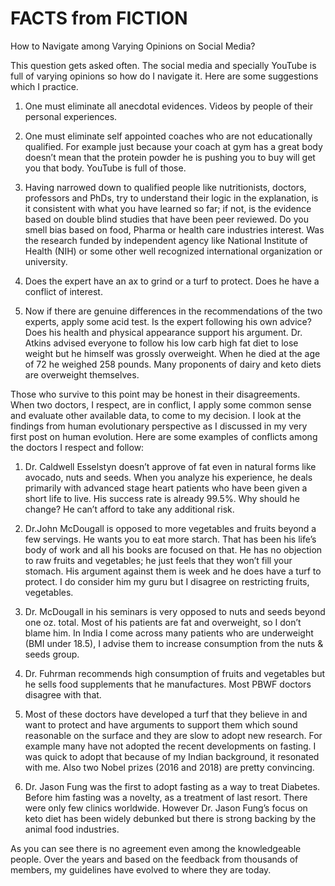 # FACTS from FICTION

How to Navigate among Varying Opinions on Social Media?

This question gets asked often. The social media and specially YouTube is full of varying opinions so how do I navigate it. Here are some suggestions which I practice. 

1. One must eliminate all anecdotal evidences. Videos by people of their personal experiences. 

2. One must eliminate self appointed coaches who are not educationally qualified. For example just because your coach at gym has a great body doesn’t mean that the protein powder he is pushing you to buy will get you that body. YouTube is full of those. 

3. Having narrowed down to qualified people like nutritionists, doctors, professors and PhDs, try to understand their logic in the explanation, is it consistent with what you have learned so far; if not, is the evidence based on double blind studies that have been peer reviewed. Do you smell bias based on food, Pharma or health care industries interest. Was the research funded by independent agency like National Institute of Health (NIH) or some other well recognized international organization or university. 

4. Does the expert have an ax to grind or a turf to protect. Does he have a conflict of interest. 

5. Now if there are genuine differences in the recommendations of the two experts, apply some acid test. Is the expert following his own advice? Does his health and physical appearance support his argument. Dr. Atkins advised everyone to follow his low carb high fat diet to lose weight but he himself was grossly overweight. When he died at the age of 72 he weighed 258 pounds. Many proponents of dairy and keto diets are overweight themselves. 

Those who survive to this point may be honest in their disagreements. When two doctors, I respect, are in conflict,  I apply some common sense and evaluate other available data, to come to my decision. I look at the findings from human evolutionary perspective as I discussed in my very first post on human evolution. Here are some examples of conflicts among the doctors I respect and follow:

1. Dr. Caldwell Esselstyn doesn’t approve of fat even in natural forms like avocado, nuts and seeds. When you analyze his experience, he deals primarily with advanced stage heart patients who have been given a short life to live. His success rate is already 99.5%. Why should he change? He can’t afford to take any additional risk. 

2. Dr.John McDougall is opposed to more vegetables and fruits beyond a few servings. He wants you to eat more starch. That has been his life’s body of work and all his books are focused on that. He has no objection to raw fruits and vegetables; he just feels that they won’t fill your stomach. His argument against them is week and he does have a turf to protect. I do consider him my guru but I disagree on restricting fruits, vegetables.

3. Dr. McDougall in his seminars is very opposed to nuts and seeds beyond one oz. total. Most of his patients are fat and overweight, so I don’t blame him. In India I come across many patients who are underweight (BMI under 18.5), I advise them to increase consumption from the nuts & seeds group. 

4. Dr. Fuhrman recommends high consumption of fruits and vegetables but he sells food supplements that he manufactures. Most PBWF doctors disagree with that. 

5. Most of these doctors have developed a turf that they believe in and want to protect and have arguments to support them which sound reasonable on the surface and they are slow to adopt new research. For example many have not adopted the recent developments on fasting. I was quick to adopt that because of my Indian background, it resonated with me. Also two Nobel prizes (2016 and 2018) are pretty convincing. 

6. Dr. Jason Fung was the first to adopt fasting as a way to treat Diabetes. Before him fasting was a novelty, as a treatment of last resort. There were only few clinics worldwide. However Dr. Jason Fung’s focus on keto diet has been widely debunked but there is strong backing by the animal food industries.

As you can see there is no agreement even among the knowledgeable people. 
Over the years and based on the feedback from thousands of members, my guidelines have evolved to where they are today.